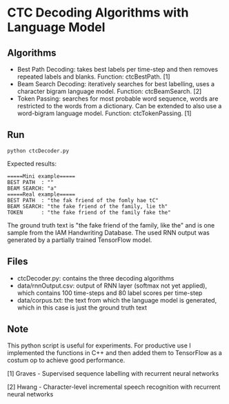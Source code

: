 # CTC Decoding Algorithms with Language Model

## Algorithms
- Best Path Decoding: takes best labels per time-step and then removes repeated labels and blanks. Function: ctcBestPath. \[1]
- Beam Search Decoding: iteratively searches for best labelling, uses a character bigram language model. Function: ctcBeamSearch. \[2]
- Token Passing: searches for most probable word sequence, words are restricted to the words from a dictionary. Can be extended to also use a word-bigram language model. Function: ctcTokenPassing. \[1]

## Run
```python ctcDecoder.py```

Expected results:
```
=====Mini example=====
BEST PATH  : ""
BEAM SEARCH: "a"
=====Real example=====
BEST PATH  : "the fak friend of the fomly hae tC"
BEAM SEARCH: "the fake friend of the family, lie th"
TOKEN      : "the fake friend of the family fake the"
```

The ground truth text is "the fake friend of the family, like the" and is one sample from the IAM Handwriting Database. The used RNN output was generated by a partially trained TensorFlow model.

## Files
- ctcDecoder.py: contains the three decoding algorithms
- data/rnnOutput.csv: output of RNN layer (softmax not yet applied), which contains 100 time-steps and 80 label scores per time-step
- data/corpus.txt: the text from which the language model is generated, which in this case is just the ground truth text

## Note
This python script is useful for experiments. For productive use I implemented the functions in C++ and then added them to TensorFlow as a costum op to achieve good performance. 


\[1] Graves - Supervised sequence labelling with recurrent neural networks

\[2] Hwang - Character-level incremental speech recognition with recurrent neural networks
